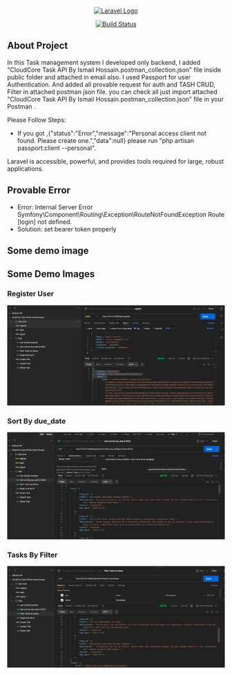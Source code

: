 <p align="center"><a href="https://laravel.com" target="_blank"><img src="https://raw.githubusercontent.com/laravel/art/master/logo-lockup/5%20SVG/2%20CMYK/1%20Full%20Color/laravel-logolockup-cmyk-red.svg" width="400" alt="Laravel Logo"></a></p>

<p align="center">
<a href="https://github.com/ismail306/cloudcore-task_management-with_APIs"><img src="https://github.com/laravel/framework/workflows/tests/badge.svg" alt="Build Status"></a>
</p>

## About Project

In this Task management system I developed only backend, I added "CloudCore Task API By Ismail Hossain.postman_collection.json" file inside public folder and attached in email also.
I used Passport for user Authentication. And added all provable request for auth and TASH CRUD, Filter in attached postman json file.
you can check all just import attached "CloudCore Task API By Ismail Hossain.postman_collection.json" file in your Postman .

Please Follow Steps:

- If you got ,{"status":"Error","message":"Personal access client not found. Please create one.","data":null}
please run "php artisan passport:client --personal".


Laravel is accessible, powerful, and provides tools required for large, robust applications.

## Provable Error
- Error: Internal Server Error
       Symfony\Component\Routing\Exception\RouteNotFoundException
       Route [login] not defined.
- Solution: set bearer token properly

## Some demo image
## Some Demo Images

### Register User
![Postman Demo 1](public/postManDemo1.jpg)

### Sort By due_date
![Postman Demo 2](public/postManDemo2.jpg)

### Tasks By Filter
![Postman Demo 3](public/postManDemo3.jpg)


